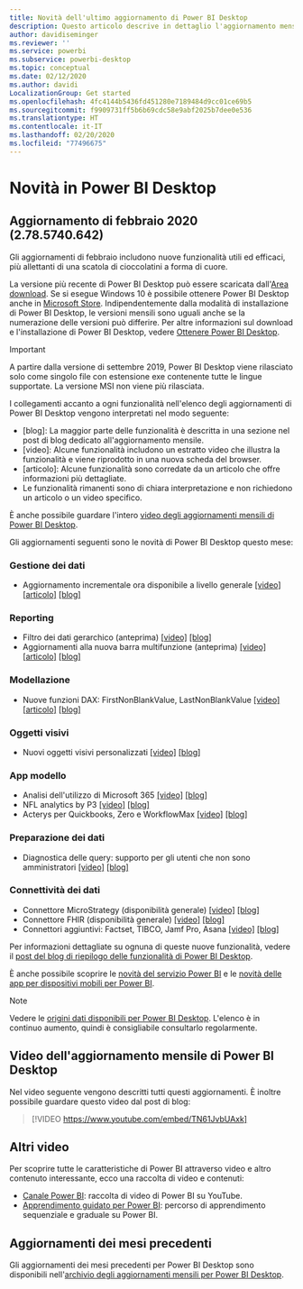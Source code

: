 ```yaml
---
title: Novità dell'ultimo aggiornamento di Power BI Desktop
description: Questo articolo descrive in dettaglio l'aggiornamento mensile più recente per Power BI Desktop.
author: davidiseminger
ms.reviewer: ''
ms.service: powerbi
ms.subservice: powerbi-desktop
ms.topic: conceptual
ms.date: 02/12/2020
ms.author: davidi
LocalizationGroup: Get started
ms.openlocfilehash: 4fc4144b5436fd451280e7189484d9cc01ce69b5
ms.sourcegitcommit: f9909731ff5b6b69cdc58e9abf2025b7dee0e536
ms.translationtype: HT
ms.contentlocale: it-IT
ms.lasthandoff: 02/20/2020
ms.locfileid: "77496675"
---
```

# <a name="whats-new-in-power-bi-desktop"></a>Novità in Power BI Desktop

## <a name="february-2020-update-2785740642"></a>Aggiornamento di febbraio 2020 (2.78.5740.642)

Gli aggiornamenti di febbraio includono nuove funzionalità utili ed efficaci, più allettanti di una scatola di cioccolatini a forma di cuore. 

La versione più recente di Power BI Desktop può essere scaricata dall'[Area download](https://www.microsoft.com/download/details.aspx?id=58494). Se si esegue Windows 10 è possibile ottenere Power BI Desktop anche in [Microsoft Store](https://aka.ms/pbidesktopstore). Indipendentemente dalla modalità di installazione di Power BI Desktop, le versioni mensili sono uguali anche se la numerazione delle versioni può differire. Per altre informazioni sul download e l'installazione di Power BI Desktop, vedere [Ottenere Power BI Desktop](desktop-get-the-desktop.md). 

> [!IMPORTANT]
> A partire dalla versione di settembre 2019, Power BI Desktop viene rilasciato solo come singolo file con estensione exe contenente tutte le lingue supportate. La versione MSI non viene più rilasciata.


I collegamenti accanto a ogni funzionalità nell'elenco degli aggiornamenti di Power BI Desktop vengono interpretati nel modo seguente:

* \[blog\]: La maggior parte delle funzionalità è descritta in una sezione nel post di blog dedicato all'aggiornamento mensile.
* \[video\]: Alcune funzionalità includono un estratto video che illustra la funzionalità e viene riprodotto in una nuova scheda del browser.
* \[articolo\]: Alcune funzionalità sono corredate da un articolo che offre informazioni più dettagliate.
* Le funzionalità rimanenti sono di chiara interpretazione e non richiedono un articolo o un video specifico.

È anche possibile guardare l'intero [video degli aggiornamenti mensili di Power BI Desktop](#power-bi-desktop-monthly-update-video).

Gli aggiornamenti seguenti sono le novità di Power BI Desktop questo mese:

### <a name="data-management"></a>Gestione dei dati
* Aggiornamento incrementale ora disponibile a livello generale [[video]](https://youtu.be/TN61JvbUAxk?t=16)  [[articolo]](service-premium-incremental-refresh.md)  [[blog]](https://powerbi.microsoft.com/blog/power-bi-desktop-february-2020-feature-summary/#_Incremental_refresh) 

### <a name="reporting"></a>Reporting
* Filtro dei dati gerarchico (anteprima) [[video]](https://youtu.be/TN61JvbUAxk?t=207)  [[blog]](https://powerbi.microsoft.com/blog/power-bi-desktop-february-2020-feature-summary/#_Hierarchical_slicer) 
* Aggiornamenti alla nuova barra multifunzione (anteprima) [[video]](https://youtu.be/TN61JvbUAxk?t=424)  [[articolo]](desktop-ribbon.md)  [[blog]](https://powerbi.microsoft.com/blog/power-bi-desktop-february-2020-feature-summary/#_Ribbon) 


### <a name="modeling"></a>Modellazione
* Nuove funzioni DAX: FirstNonBlankValue, LastNonBlankValue [[video]](https://youtu.be/TN61JvbUAxk?t=716)  [[articolo]](https://docs.microsoft.com/dax/firstnonblankvalue-function-dax)   [[blog]](https://powerbi.microsoft.com/blog/power-bi-desktop-february-2020-feature-summary/#_New_DAX_Functions) 

### <a name="visuals"></a>Oggetti visivi
* Nuovi oggetti visivi personalizzati [[video]](https://youtu.be/TN61JvbUAxk?t=835)  [[blog]](https://powerbi.microsoft.com/blog/power-bi-desktop-february-2020-feature-summary/#_Visualizations) 


### <a name="template-apps"></a>App modello
* Analisi dell'utilizzo di Microsoft 365 [[video]](https://youtu.be/TN61JvbUAxk?t=910)  [[blog]](https://powerbi.microsoft.com/blog/power-bi-desktop-february-2020-feature-summary/#_Microsoft_365_usage) 
* NFL analytics by P3 [[video]](https://youtu.be/TN61JvbUAxk?t=928)  [[blog]](https://powerbi.microsoft.com/blog/power-bi-desktop-february-2020-feature-summary/#_NFL)
* Acterys per Quickbooks, Zero e WorkflowMax  [[video]](https://youtu.be/TN61JvbUAxk?t=932)  [[blog]](https://powerbi.microsoft.com/blog/power-bi-desktop-february-2020-feature-summary/#_Acterys) 


### <a name="data-preparation"></a>Preparazione dei dati
* Diagnostica delle query: supporto per gli utenti che non sono amministratori [[video]](https://youtu.be/TN61JvbUAxk?t=938)  [[blog]](https://powerbi.microsoft.com/blog/power-bi-desktop-february-2020-feature-summary/#_non_admin_support) 


### <a name="data-connectivity"></a>Connettività dei dati
* Connettore MicroStrategy (disponibilità generale) [[video]](https://youtu.be/TN61JvbUAxk?t=962)  [[blog]](https://powerbi.microsoft.com/blog/power-bi-desktop-february-2020-feature-summary/#_MicroStrategy_connector) 
* Connettore FHIR (disponibilità generale) [[video]](https://youtu.be/TN61JvbUAxk?t=962)  [[blog]](https://powerbi.microsoft.com/blog/power-bi-desktop-february-2020-feature-summary/#_FHIR) 
* Connettori aggiuntivi: Factset, TIBCO, Jamf Pro, Asana [[video]](https://youtu.be/TN61JvbUAxk?t=978)  [[blog]](https://powerbi.microsoft.com/blog/power-bi-desktop-february-2020-feature-summary/#_Factset_connector) 



Per informazioni dettagliate su ognuna di queste nuove funzionalità, vedere il [post del blog di riepilogo delle funzionalità di Power BI Desktop](https://powerbi.microsoft.com/blog/power-bi-desktop-february-2020-feature-summary/).

È anche possibile scoprire le [novità del servizio Power BI](service-whats-new.md) e le [novità delle app per dispositivi mobili per Power BI](consumer/mobile/mobile-whats-new-in-the-mobile-apps.md).

> [!NOTE]
> Vedere le [origini dati disponibili per Power BI Desktop](desktop-data-sources.md). L'elenco è in continuo aumento, quindi è consigliabile consultarlo regolarmente.


## <a name="power-bi-desktop-monthly-update-video"></a>Video dell'aggiornamento mensile di Power BI Desktop
Nel video seguente vengono descritti tutti questi aggiornamenti. È inoltre possibile guardare questo video dal post di blog:

> [!VIDEO https://www.youtube.com/embed/TN61JvbUAxk]



## <a name="more-videos"></a>Altri video

Per scoprire tutte le caratteristiche di Power BI attraverso video e altro contenuto interessante, ecco una raccolta di video e contenuti:

-   [Canale Power BI](https://www.youtube.com/user/mspowerbi): raccolta di video di Power BI su YouTube.
-   [Apprendimento guidato per Power BI](https://powerbi.microsoft.com/guided-learning/): percorso di apprendimento sequenziale e graduale su Power BI.

## <a name="updates-for-previous-months"></a>Aggiornamenti dei mesi precedenti

Gli aggiornamenti dei mesi precedenti per Power BI Desktop sono disponibili nell'[archivio degli aggiornamenti mensili per Power BI Desktop](desktop-latest-update-archive.md).
